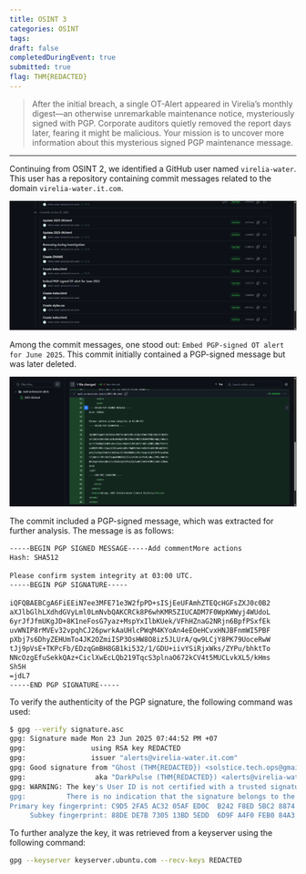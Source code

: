 ```yaml
---
title: OSINT 3
categories: OSINT
tags: 
draft: false
completedDuringEvent: true
submitted: true
flag: THM{REDACTED}
---
```

> After the initial breach, a single OT-Alert appeared in Virelia’s monthly digest—an otherwise unremarkable maintenance notice, mysteriously signed with PGP. Corporate auditors quietly removed the report days later, fearing it might be malicious. Your mission is to uncover more information about this mysterious signed PGP maintenance message.

---

Continuing from OSINT 2, we identified a GitHub user named `virelia-water`. This user has a repository containing commit messages related to the domain `virelia-water.it.com`.

![alt text](image.png)

Among the commit messages, one stood out: `Embed PGP-signed OT alert for June 2025`. This commit initially contained a PGP-signed message but was later deleted.

![alt text](image-1.png)

The commit included a PGP-signed message, which was extracted for further analysis. The message is as follows:

```
-----BEGIN PGP SIGNED MESSAGE-----Add commentMore actions
Hash: SHA512

Please confirm system integrity at 03:00 UTC.
-----BEGIN PGP SIGNATURE-----

iQFQBAEBCgA6FiEEiN7ee3MFE71e3W2fpPD+sISjEeUFAmhZTEQcHGFsZXJ0c0B2
aXJlbGlhLXdhdGVyLml0LmNvbQAKCRCk8P6whKMR5ZIUCADM7F0WpKWWyj4WUdoL
6yrJfJfmUKgJD+8K1neFosG7yaz+MspYxIlbKUek/VFhHZnaG2NRjn6BpfPSxfEk
uvWNIP8rMVEv32vpqhCJ26pwrkAaUHlcPWqM4KYoAn4eEOeHCvxHNJBFnmWI5PBF
pXbj7s6DhyZEHUmTo4JK2OZmiISP3OsHW8O8iz5JLUrA/qw9LCjY8PK79UoceRwW
tJj9pVsE+TKPcFb/EDzqGmBH8GB1ki532/1/GDU+iivYSiRjxWks/ZYPu/bhktTo
NNcOzgEfuSekkQAz+CiclXwEcLQb219TqcS3plnaO672kCV4t5MUCLvkXL5/kHms
Sh5H
=jdL7
-----END PGP SIGNATURE-----
```

To verify the authenticity of the PGP signature, the following command was used:

```sh
$ gpg --verify signature.asc
gpg: Signature made Mon 23 Jun 2025 07:44:52 PM +07
gpg:                using RSA key REDACTED
gpg:                issuer "alerts@virelia-water.it.com"
gpg: Good signature from "Ghost (THM{REDACTED}) <solstice.tech.ops@gmail.com>" [unknown]
gpg:                 aka "DarkPulse (THM{REDACTED}) <alerts@virelia-water.it.com>" [unknown]
gpg: WARNING: The key's User ID is not certified with a trusted signature!
gpg:          There is no indication that the signature belongs to the owner.
Primary key fingerprint: C9D5 2FA5 AC32 05AF ED0C  B242 F8ED 5BC2 8874 364F
     Subkey fingerprint: 88DE DE7B 7305 13BD 5EDD  6D9F A4F0 FEB0 84A3 11E5
```

To further analyze the key, it was retrieved from a keyserver using the following command:

```sh
gpg --keyserver keyserver.ubuntu.com --recv-keys REDACTED
```
